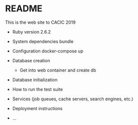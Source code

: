 # README

This is the web site to CACIC 2019

* Ruby version
2.6.2

* System dependencies
  bundle

* Configuration
  docker-compose up

* Database creation
  + Get into web container and create db

* Database initialization

* How to run the test suite

* Services (job queues, cache servers, search engines, etc.)

* Deployment instructions

* ...
